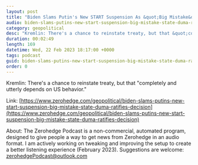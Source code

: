 ```yaml
---
layout: post
title: "Biden Slams Putin's New START Suspension As &quot;Big Mistake&quot;; State Duma Ratifies Decision"
audio: biden-slams-putins-new-start-suspension-big-mistake-state-duma-ratifies-decision-0
category: geopolitical
desc: "Kremlin: There's a chance to reinstate treaty, but that &quot;completely and utterly depends on US behavior.&quot;"
duration: 00:02:49
length: 169
datetime: Wed, 22 Feb 2023 18:17:00 +0000
tags: podcast
guid: biden-slams-putins-new-start-suspension-big-mistake-state-duma-ratifies-decision-0
order: 0
---
```

Kremlin: There's a chance to reinstate treaty, but that &quot;completely and utterly depends on US behavior.&quot;

Link: [https://www.zerohedge.com/geopolitical/biden-slams-putins-new-start-suspension-big-mistake-state-duma-ratifies-decision](https://www.zerohedge.com/geopolitical/biden-slams-putins-new-start-suspension-big-mistake-state-duma-ratifies-decision)

About: The Zerohedge Podcast is a non-commercial, automated program, designed to give people a way to get news from Zerohedge in an audio format.  I am actively working on tweaking and improving the setup to create a better listening experience (February 2023).  Suggestions are welcome: [zerohedgePodcast@outlook.com](mailto:zerohedgePodcast@outlook.com)